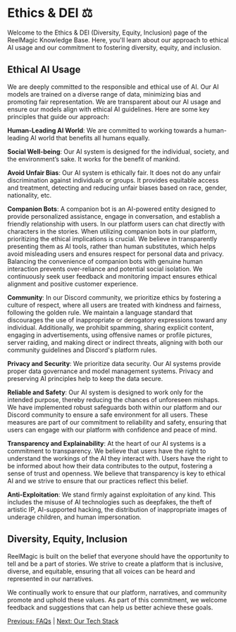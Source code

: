 # Ethics & DEI ⚖️

Welcome to the Ethics & DEI (Diversity, Equity, Inclusion) page of the ReelMagic Knowledge Base. Here, you'll learn about our approach to ethical AI usage and our commitment to fostering diversity, equity, and inclusion.

## Ethical AI Usage

We are deeply committed to the responsible and ethical use of AI. Our AI models are trained on a diverse range of data, minimizing bias and promoting fair representation. We are transparent about our AI usage and ensure our models align with ethical AI guidelines. Here are some key principles that guide our approach:

**Human-Leading AI World**: We are committed to working towards a human-leading AI world that benefits all humans equally.

**Social Well-being**: Our AI system is designed for the individual, society, and the environment’s sake. It works for the benefit of mankind.

**Avoid Unfair Bias**: Our AI system is ethically fair. It does not do any unfair discrimination against individuals or groups. It provides equitable access and treatment, detecting and reducing unfair biases based on race, gender, nationality, etc.

**Companion Bots**: A companion bot is an AI-powered entity designed to provide personalized assistance, engage in conversation, and establish a friendly relationship with users. In our platform users can chat directly with characters in the stories. When utilizing companion bots in our platform, prioritizing the ethical implications is crucial. We believe in transparently presenting them as AI tools, rather than human substitutes, which helps avoid misleading users and ensures respect for personal data and privacy. Balancing the convenience of companion bots with genuine human interaction prevents over-reliance and potential social isolation. We continuously seek user feedback and monitoring impact ensures ethical alignment and positive customer experience. 

**Community**: In our Discord community, we prioritize ethics by fostering a culture of respect, where all users are treated with kindness and fairness, following the golden rule. We maintain a language standard that discourages the use of inappropriate or derogatory expressions toward any individual. Additionally, we prohibit spamming, sharing explicit content, engaging in advertisements, using offensive names or profile pictures, server raiding, and making direct or indirect threats, aligning with both our community guidelines and Discord's platform rules.

**Privacy and Security**: We prioritize data security. Our AI systems provide proper data governance and model management systems. Privacy and preserving AI principles help to keep the data secure.

**Reliable and Safety**: Our AI system is designed to work only for the intended purpose, thereby reducing the chances of unforeseen mishaps. We have implemented robust safeguards both within our platform and our Discord community to ensure a safe environment for all users. These measures are part of our commitment to reliability and safety, ensuring that users can engage with our platform with confidence and peace of mind.

**Transparency and Explainability**: At the heart of our AI systems is a commitment to transparency. We believe that users have the right to understand the workings of the AI they interact with. Users have the right to be informed about how their data contributes to the output, fostering a sense of trust and openness. We believe that transparency is key to ethical AI and we strive to ensure that our practices reflect this belief.

**Anti-Exploitation**: We stand firmly against exploitation of any kind. This includes the misuse of AI technologies such as deepfakes, the theft of artistic IP, AI-supported hacking, the distribution of inappropriate images of underage children, and human impersonation.

## Diversity, Equity, Inclusion

ReelMagic is built on the belief that everyone should have the opportunity to tell and be a part of stories. We strive to create a platform that is inclusive, diverse, and equitable, ensuring that all voices can be heard and represented in our narratives.

We continually work to ensure that our platform, narratives, and community promote and uphold these values. As part of this commitment, we welcome feedback and suggestions that can help us better achieve these goals.

[Previous: FAQs](https://github.com/rushtix/reelmagic/blob/main/docs/faq.md) | [Next: Our Tech Stack](https://github.com/rushtix/reelmagic/blob/main/docs/tech-stack.md)
